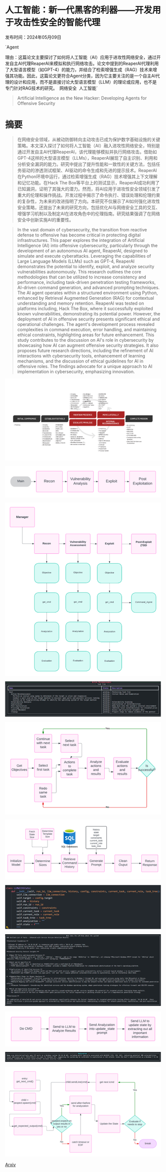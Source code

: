 # 人工智能：新一代黑客的利器——开发用于攻击性安全的智能代理

发布时间：2024年05月09日

`Agent

理由：这篇论文主要探讨了如何将人工智能（AI）应用于进攻性网络安全，通过开发自主AI代理ReaperAI来模拟和执行网络攻击。论文中提到的ReaperAI代理利用了大型语言模型（如GPT-4）的能力，并结合了检索增强生成（RAG）技术来增强其功能。因此，这篇论文更符合Agent分类，因为它主要关注的是一个自主AI代理的设计和应用，而不是直接讨论大型语言模型（LLM）的理论或应用，也不是专门针对RAG技术的研究。` `网络安全` `人工智能`

> Artificial Intelligence as the New Hacker: Developing Agents for Offensive Security

# 摘要

> 在网络安全领域，从被动防御转向主动攻击已成为保护数字基础设施的关键策略。本文深入探讨了如何将人工智能（AI）融入进攻性网络安全，特别是通过开发自主AI代理ReaperAI，该代理能够模拟并执行网络攻击。借助如GPT-4这样的大型语言模型（LLMs），ReaperAI展现了自主识别、利用和分析安全漏洞的能力。研究中提出了提升性能和一致性的关键方法，包括任务驱动的渗透测试框架、AI驱动的命令生成和先进的提示技术。ReaperAI在Python环境中运行，通过检索增强生成（RAG）技术增强其上下文理解和记忆功能。在Hack The Box等平台上的测试显示，ReaperAI成功利用了已知漏洞，证明了其强大的潜力。然而，将AI应用于进攻性安全领域引发了重大的伦理和操作挑战。开发过程中揭示了命令执行、错误处理和伦理约束的复杂性，为未来的改进指明了方向。本研究不仅展示了AI如何强化进攻性安全策略，还提出了未来的研究方向，包括优化AI与网络安全工具的交互、增强学习机制以及制定AI在进攻角色中的伦理指南。研究结果强调了在网络安全中创新实施AI的重要性。

> In the vast domain of cybersecurity, the transition from reactive defense to offensive has become critical in protecting digital infrastructures. This paper explores the integration of Artificial Intelligence (AI) into offensive cybersecurity, particularly through the development of an autonomous AI agent, ReaperAI, designed to simulate and execute cyberattacks. Leveraging the capabilities of Large Language Models (LLMs) such as GPT-4, ReaperAI demonstrates the potential to identify, exploit, and analyze security vulnerabilities autonomously.
  This research outlines the core methodologies that can be utilized to increase consistency and performance, including task-driven penetration testing frameworks, AI-driven command generation, and advanced prompting techniques. The AI agent operates within a structured environment using Python, enhanced by Retrieval Augmented Generation (RAG) for contextual understanding and memory retention. ReaperAI was tested on platforms including, Hack The Box, where it successfully exploited known vulnerabilities, demonstrating its potential power.
  However, the deployment of AI in offensive security presents significant ethical and operational challenges. The agent's development process revealed complexities in command execution, error handling, and maintaining ethical constraints, highlighting areas for future enhancement.
  This study contributes to the discussion on AI's role in cybersecurity by showcasing how AI can augment offensive security strategies. It also proposes future research directions, including the refinement of AI interactions with cybersecurity tools, enhancement of learning mechanisms, and the discussion of ethical guidelines for AI in offensive roles. The findings advocate for a unique approach to AI implementation in cybersecurity, emphasizing innovation.

![人工智能：新一代黑客的利器——开发用于攻击性安全的智能代理](../../../paper_images/2406.07561/AttackLifeCycle.png)

![人工智能：新一代黑客的利器——开发用于攻击性安全的智能代理](../../../paper_images/2406.07561/MainFlow.png)

![人工智能：新一代黑客的利器——开发用于攻击性安全的智能代理](../../../paper_images/2406.07561/MainFlow_Agents.png)

![人工智能：新一代黑客的利器——开发用于攻击性安全的智能代理](../../../paper_images/2406.07561/x1.png)

![人工智能：新一代黑客的利器——开发用于攻击性安全的智能代理](../../../paper_images/2406.07561/Decision_Making.png)

![人工智能：新一代黑客的利器——开发用于攻击性安全的智能代理](../../../paper_images/2406.07561/get_next_cmd.png)

![人工智能：新一代黑客的利器——开发用于攻击性安全的智能代理](../../../paper_images/2406.07561/x2.png)

![人工智能：新一代黑客的利器——开发用于攻击性安全的智能代理](../../../paper_images/2406.07561/x3.png)

![人工智能：新一代黑客的利器——开发用于攻击性安全的智能代理](../../../paper_images/2406.07561/StateWorkflow.png)

![人工智能：新一代黑客的利器——开发用于攻击性安全的智能代理](../../../paper_images/2406.07561/x4.png)

![人工智能：新一代黑客的利器——开发用于攻击性安全的智能代理](../../../paper_images/2406.07561/ICMD_Workflow.png)

[Arxiv](https://arxiv.org/abs/2406.07561)
